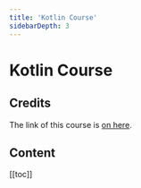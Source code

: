 ```yaml
---
title: 'Kotlin Course'
sidebarDepth: 3
---
```


# Kotlin Course


## Credits

The link of this course is [on here](https://www.udemy.com/sifirdan-ileri-seviyeye-kotlin-ve-android-kursu/learn/v4/overview).

## Content

[[toc]]